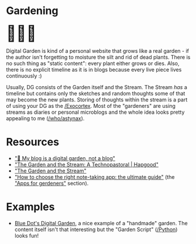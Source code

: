 # Gardening

<div style="font-size: 300%;">🌻🌷🌸</div>

Digital Garden is kind of a personal website that grows like a real garden - if the author isn't forgetting to moisture the silt and rid of dead plants. There is no such thing as "static content": every plant either grows or dies. Also, there is no explicit timeline as it is in blogs because every live piece lives continuously :)

Usually, DG consists of the Garden itself and the Stream. The Stream *has* a timeline but contains only the sketches and random thoughts some of that may become the new plants. Storing of thoughts within the stream is a part of using your DG as the [/Exocortex](). Most of the "gardeners" are using streams as diaries or personal microblogs and the whole idea looks pretty appealing to me ([/who/astynax]()).

# Resources

- ["🌱 My blog is a digital garden, not a blog"](https://joelhooks.com/digital-garden)
- ["The Garden and the Stream: A Technopastoral | Hapgood"](https://hapgood.us/2015/10/17/the-garden-and-the-stream-a-technopastoral/)
- ["The Garden and the Stream"](https://commonplace.doubleloop.net/the-garden-and-the-stream)
- ["How to choose the right note-taking app: the ultimate guide"](https://nesslabs.com/how-to-choose-the-right-note-taking-app) (the ["Apps for gerdeners"](https://nesslabs.com/how-to-choose-the-right-note-taking-app#gardeners) section).

# Examples

- [Blue Dot's Digital Garden](https://bluedot.neocities.org/garden/), a nice example of a "handmade" garden. The content itself isn't that interesting but the "Garden Script" ([/Python]()) looks fun!
